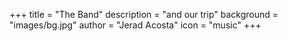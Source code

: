 +++
title = "The Band"
description = "and our trip"
background = "images/bg.jpg"
author = "Jerad Acosta"
icon = "music"
+++